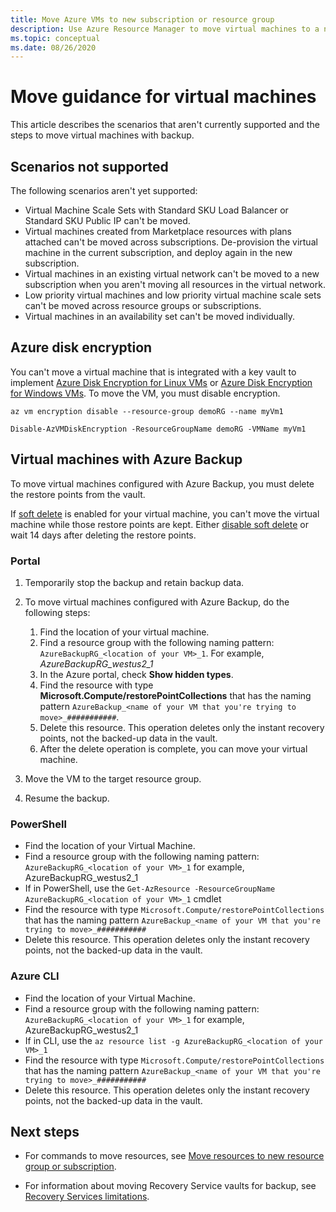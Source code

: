 ```yaml
---
title: Move Azure VMs to new subscription or resource group
description: Use Azure Resource Manager to move virtual machines to a new resource group or subscription.
ms.topic: conceptual
ms.date: 08/26/2020
---
```


# Move guidance for virtual machines

This article describes the scenarios that aren't currently supported and the steps to move virtual machines with backup.

## Scenarios not supported

The following scenarios aren't yet supported:

* Virtual Machine Scale Sets with Standard SKU Load Balancer or Standard SKU Public IP can't be moved.
* Virtual machines created from Marketplace resources with plans attached can't be moved across subscriptions. De-provision the virtual machine in the current subscription, and deploy again in the new subscription.
* Virtual machines in an existing virtual network can't be moved to a new subscription when you aren't moving all resources in the virtual network.
* Low priority virtual machines and low priority virtual machine scale sets can't be moved across resource groups or subscriptions.
* Virtual machines in an availability set can't be moved individually.

## Azure disk encryption

You can't move a virtual machine that is integrated with a key vault to implement [Azure Disk Encryption for Linux VMs](../../../virtual-machines/linux/disk-encryption-overview.md) or [Azure Disk Encryption for Windows VMs](../../../virtual-machines/windows/disk-encryption-overview.md). To move the VM, you must disable encryption.

```azurecli-interactive
az vm encryption disable --resource-group demoRG --name myVm1
```

```azurepowershell-interactive
Disable-AzVMDiskEncryption -ResourceGroupName demoRG -VMName myVm1
```

## Virtual machines with Azure Backup

To move virtual machines configured with Azure Backup, you must delete the restore points from the vault.

If [soft delete](../../../backup/backup-azure-security-feature-cloud.md) is enabled for your virtual machine, you can't move the virtual machine while those restore points are kept. Either [disable soft delete](../../../backup/backup-azure-security-feature-cloud.md#enabling-and-disabling-soft-delete) or wait 14 days after deleting the restore points.

### Portal

1. Temporarily stop the backup and retain backup data.
2. To move virtual machines configured with Azure Backup, do the following steps:

   1. Find the location of your virtual machine.
   2. Find a resource group with the following naming pattern: `AzureBackupRG_<location of your VM>_1`. For example, *AzureBackupRG_westus2_1*
   3. In the Azure portal, check **Show hidden types**.
   4. Find the resource with type **Microsoft.Compute/restorePointCollections** that has the naming pattern `AzureBackup_<name of your VM that you're trying to move>_###########`.
   5. Delete this resource. This operation deletes only the instant recovery points, not the backed-up data in the vault.
   6. After the delete operation is complete, you can move your virtual machine.

3. Move the VM to the target resource group.
4. Resume the backup.

### PowerShell

* Find the location of your Virtual Machine.
* Find a resource group with the following naming pattern: `AzureBackupRG_<location of your VM>_1` for example, AzureBackupRG_westus2_1
* If in PowerShell, use the `Get-AzResource -ResourceGroupName AzureBackupRG_<location of your VM>_1` cmdlet
* Find the resource with type `Microsoft.Compute/restorePointCollections` that has the naming pattern `AzureBackup_<name of your VM that you're trying to move>_###########`
* Delete this resource. This operation deletes only the instant recovery points, not the backed-up data in the vault.

### Azure CLI

* Find the location of your Virtual Machine.
* Find a resource group with the following naming pattern: `AzureBackupRG_<location of your VM>_1` for example, AzureBackupRG_westus2_1
* If in CLI, use the `az resource list -g AzureBackupRG_<location of your VM>_1`
* Find the resource with type `Microsoft.Compute/restorePointCollections` that has the naming pattern `AzureBackup_<name of your VM that you're trying to move>_###########`
* Delete this resource. This operation deletes only the instant recovery points, not the backed-up data in the vault.

## Next steps

* For commands to move resources, see [Move resources to new resource group or subscription](../move-resource-group-and-subscription.md).

* For information about moving Recovery Service vaults for backup, see [Recovery Services limitations](../../../backup/backup-azure-move-recovery-services-vault.md?toc=/azure/azure-resource-manager/toc.json).
